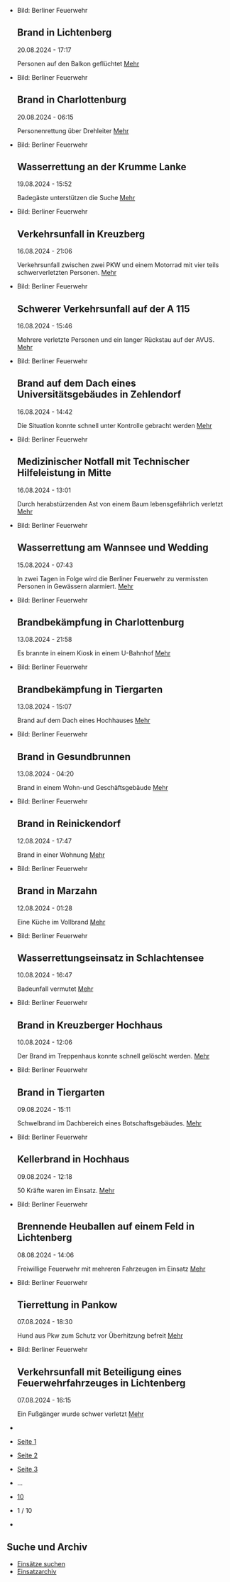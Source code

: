* Bild: Berliner Feuerwehr

  Brand in Lichtenberg
  ----------

   20.08.2024 - 17:17

   Personen auf den Balkon geflüchtet
  [Mehr](https://www.berliner-feuerwehr.de/aktuelles/einsaetze/brand-in-lichtenberg-2-4598/)

* Bild: Berliner Feuerwehr

  Brand in Charlottenburg
  ----------

   20.08.2024 - 06:15

   Personenrettung über Drehleiter
  [Mehr](https://www.berliner-feuerwehr.de/aktuelles/einsaetze/brand-in-charlottenburg-11-4597/)

* Bild: Berliner Feuerwehr

  Wasserrettung an der Krumme Lanke
  ----------

   19.08.2024 - 15:52

   Badegäste unterstützen die Suche
  [Mehr](https://www.berliner-feuerwehr.de/aktuelles/einsaetze/wasserrettung-an-der-krumme-lanke-4596/)

* Bild: Berliner Feuerwehr

  Verkehrsunfall in Kreuzberg
  ----------

   16.08.2024 - 21:06

   Verkehrsunfall zwischen zwei PKW und einem Motorrad mit vier teils schwerverletzten Personen.
  [Mehr](https://www.berliner-feuerwehr.de/aktuelles/einsaetze/verkehrsunfall-in-kreuzberg-1-4594/)

* Bild: Berliner Feuerwehr

  Schwerer Verkehrsunfall auf der A 115
  ----------

   16.08.2024 - 15:46

   Mehrere verletzte Personen und ein langer Rückstau auf der AVUS.
  [Mehr](https://www.berliner-feuerwehr.de/aktuelles/einsaetze/schwerer-verkehrsunfall-auf-der-a-115-4593/)

* Bild: Berliner Feuerwehr

  Brand auf dem Dach eines Universitätsgebäudes in Zehlendorf
  ----------

   16.08.2024 - 14:42

   Die Situation konnte schnell unter Kontrolle gebracht werden
  [Mehr](https://www.berliner-feuerwehr.de/aktuelles/einsaetze/brand-dem-dach-eines-universitaetsgebaeudes-in-zehlendorf-4592/)

* Bild: Berliner Feuerwehr

  Medizinischer Notfall mit Technischer Hilfeleistung in Mitte
  ----------

   16.08.2024 - 13:01

   Durch herabstürzenden Ast von einem Baum lebensgefährlich verletzt
  [Mehr](https://www.berliner-feuerwehr.de/aktuelles/einsaetze/medizinischer-notfall-mit-technischer-hilfeleistung-in-mitte-1-4591/)

* Bild: Berliner Feuerwehr

  Wasserrettung am Wannsee und Wedding
  ----------

   15.08.2024 - 07:43

   In zwei Tagen in Folge wird die Berliner Feuerwehr zu vermissten Personen in Gewässern alarmiert.
  [Mehr](https://www.berliner-feuerwehr.de/aktuelles/einsaetze/wasserrettung-am-wannsee-und-wedding-4587/)

* Bild: Berliner Feuerwehr

  Brandbekämpfung in Charlottenburg
  ----------

   13.08.2024 - 21:58

   Es brannte in einem Kiosk in einem U-Bahnhof
  [Mehr](https://www.berliner-feuerwehr.de/aktuelles/einsaetze/brandbekaempfung-in-charlottenburg-1-4586/)

* Bild: Berliner Feuerwehr

  Brandbekämpfung in Tiergarten
  ----------

   13.08.2024 - 15:07

   Brand auf dem Dach eines Hochhauses
  [Mehr](https://www.berliner-feuerwehr.de/aktuelles/einsaetze/brandbekaempfung-in-tiergarten-4585/)

* Bild: Berliner Feuerwehr

  Brand in Gesundbrunnen
  ----------

   13.08.2024 - 04:20

   Brand in einem Wohn-und Geschäftsgebäude
  [Mehr](https://www.berliner-feuerwehr.de/aktuelles/einsaetze/brand-in-gesundbrunnen-11-4584/)

* Bild: Berliner Feuerwehr

  Brand in Reinickendorf
  ----------

   12.08.2024 - 17:47

   Brand in einer Wohnung
  [Mehr](https://www.berliner-feuerwehr.de/aktuelles/einsaetze/brand-in-reinickendorf-10-4583/)

* Bild: Berliner Feuerwehr

  Brand in Marzahn
  ----------

   12.08.2024 - 01:28

   Eine Küche im Vollbrand
  [Mehr](https://www.berliner-feuerwehr.de/aktuelles/einsaetze/brand-in-marzahn-6-4581/)

* Bild: Berliner Feuerwehr

  Wasserrettungseinsatz in Schlachtensee
  ----------

   10.08.2024 - 16:47

   Badeunfall vermutet
  [Mehr](https://www.berliner-feuerwehr.de/aktuelles/einsaetze/wssserrettungseinsatz-in-schlachtensee-4580/)

* Bild: Berliner Feuerwehr

  Brand in Kreuzberger Hochhaus
  ----------

   10.08.2024 - 12:06

   Der Brand im Treppenhaus konnte schnell gelöscht werden.
  [Mehr](https://www.berliner-feuerwehr.de/aktuelles/einsaetze/brand-in-kreuzberger-hochhaus-4579/)

* Bild: Berliner Feuerwehr

  Brand in Tiergarten
  ----------

   09.08.2024 - 15:11

   Schwelbrand im Dachbereich eines Botschaftsgebäudes.
  [Mehr](https://www.berliner-feuerwehr.de/aktuelles/einsaetze/brand-in-tiergarten-3-4578/)

* Bild: Berliner Feuerwehr

  Kellerbrand in Hochhaus
  ----------

   09.08.2024 - 12:18

   50 Kräfte waren im Einsatz.
  [Mehr](https://www.berliner-feuerwehr.de/aktuelles/einsaetze/kellerbrand-in-hochhaus-4576/)

* Bild: Berliner Feuerwehr

  Brennende Heuballen auf einem Feld in Lichtenberg
  ----------

   08.08.2024 - 14:06

   Freiwillige Feuerwehr mit mehreren Fahrzeugen im Einsatz
  [Mehr](https://www.berliner-feuerwehr.de/aktuelles/einsaetze/brennende-heuballen-in-lichtenberg-4575/)

* Bild: Berliner Feuerwehr

  Tierrettung in Pankow
  ----------

   07.08.2024 - 18:30

   Hund aus Pkw zum Schutz vor Überhitzung befreit
  [Mehr](https://www.berliner-feuerwehr.de/aktuelles/einsaetze/tierrettung-in-pankow-4573/)

* Bild: Berliner Feuerwehr

  Verkehrsunfall mit Beteiligung eines Feuerwehrfahrzeuges in Lichtenberg
  ----------

   07.08.2024 - 16:15

   Ein Fußgänger wurde schwer verletzt
  [Mehr](https://www.berliner-feuerwehr.de/aktuelles/einsaetze/verkehrsunfall-mit-dem-beteiligung-eines-feuerwehrfahrzeuges-in-friedrichsfelde-4572/)

* []()
* [Seite 1](https://www.berliner-feuerwehr.de/aktuelles/einsaetze/1/)
* [Seite 2](https://www.berliner-feuerwehr.de/aktuelles/einsaetze/2/)
* [Seite 3](https://www.berliner-feuerwehr.de/aktuelles/einsaetze/3/)
* …
* [10](https://www.berliner-feuerwehr.de/aktuelles/einsaetze/10/)
* 1 / 10
* [](https://www.berliner-feuerwehr.de/aktuelles/einsaetze/2/)

Suche und Archiv
----------

* [Einsätze suchen](https://www.berliner-feuerwehr.de/aktuelles/einsaetze/einsatzsuche/)
* [Einsatzarchiv](https://www.berliner-feuerwehr.de/aktuelles/einsaetze/einsatzarchiv/)
